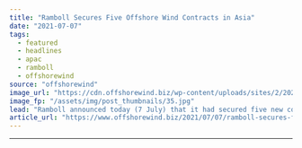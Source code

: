 ```yaml
---
title: "Ramboll Secures Five Offshore Wind Contracts in Asia"
date: "2021-07-07"
tags: 
  - featured
  - headlines
  - apac
  - ramboll
  - offshorewind
source: "offshorewind"
image_url: "https://cdn.offshorewind.biz/wp-content/uploads/sites/2/2021/05/11104003/Ramboll-Design-for-Hai-Long-Jackets.jpg"
image_fp: "/assets/img/post_thumbnails/35.jpg"
lead: "Ramboll announced today (7 July) that it had secured five new contracts for offshore"
article_url: "https://www.offshorewind.biz/2021/07/07/ramboll-secures-five-offshore-wind-contracts-in-asia/"
---
```


---
